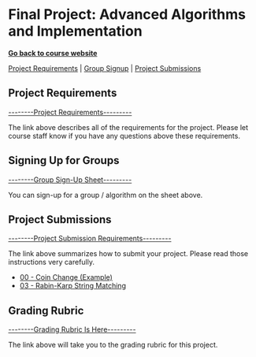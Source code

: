 Final Project: Advanced Algorithms and Implementation
===============================

**[Go back to course website](https://markfloryan.github.io/advAlgo)**

[Project Requirements](#requirements) | [Group Signup](#groupsign) | [Project Submissions](#projects)


<a name="requirements"></a>Project Requirements
---------------------------------------

[--------Project Requirements---------](./requirements.html)

The link above describes all of the requirements for the project. Please let course staff know if you have any questions above these requirements.


<a name="groupsign"></a>Signing Up for Groups
------------------------------------------

[--------Group Sign-Up Sheet---------](https://docs.google.com/spreadsheets/d/1rvVcqP0n2Cm0UkgVLKYx8QPkR5YsjTTjrblXMOLnmrg/edit?usp=sharing)

You can sign-up for a group / algorithm on the sheet above. 



<a name="projects"></a>Project Submissions
------------------------------------------

[--------Project Submission Requirements---------](./submissions.html)

The link above summarizes how to submit your project. Please read those instructions very carefully.

- [00 - Coin Change (Example)](./projects/00-coinChange/index.html)
- [03 - Rabin-Karp String Matching](./projects/03-rabinKarp/index.html)

<a name="projects"></a>Grading Rubric
------------------------------------------

[--------Grading Rubric Is Here---------](./rubric.html)

The link above will take you to the grading rubric for this project. 